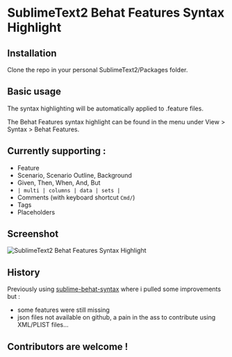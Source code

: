 # SublimeText2 Behat Features Syntax Highlight

## Installation

Clone the repo in your personal SublimeText2/Packages folder.

## Basic usage

The syntax highlighting will be automatically applied to .feature files.

The Behat Features syntax highlight can be found in the menu under View > Syntax > Behat Features.

## Currently supporting :
* Feature
* Scenario, Scenario Outline, Background
* Given, Then, When, And, But
* `| multi | columns | data | sets |`
* Comments (with keyboard shortcut `Cmd/`)
* Tags
* Placeholders

## Screenshot

![SublimeText2 Behat Features Syntax Highlight](http://www.ifusio.com/wp-content/uploads/2012/11/Sublime-Text-2-Behat-Features.png)

## History

Previously using [sublime-behat-syntax](https://github.com/omissis/sublime-behat-syntax) where i pulled some improvements but :
* some features were still missing
* json files not available on github, a pain in the ass to contribute using XML/PLIST files...

## Contributors are welcome !
